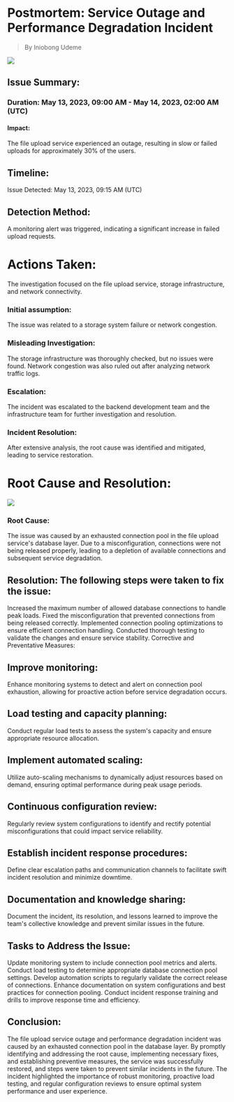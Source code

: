 # Postmortem: Service Outage and Performance Degradation Incident
> By Iniobong Udeme

![](https://t3.ftcdn.net/jpg/04/92/09/72/240_F_492097246_yagE8x9Uk8M9IekPy7GBuE0x1Uoa7esD.jpg)

## Issue Summary:

### Duration: May 13, 2023, 09:00 AM - May 14, 2023, 02:00 AM (UTC)

#### Impact: 
The file upload service experienced an outage, resulting in slow or failed uploads for approximately 30% of the users.

## Timeline:
Issue Detected: May 13, 2023, 09:15 AM (UTC)

## Detection Method: 
A monitoring alert was triggered, indicating a significant increase in failed upload requests.

# Actions Taken: 
The investigation focused on the file upload service, storage infrastructure, and network connectivity. 

### Initial assumption: 
The issue was related to a storage system failure or network congestion.

### Misleading Investigation: 
The storage infrastructure was thoroughly checked, but no issues were found. Network congestion was also ruled out after analyzing network traffic logs.

### Escalation: 
The incident was escalated to the backend development team and the infrastructure team for further investigation and resolution.

### Incident Resolution: 
After extensive analysis, the root cause was identified and mitigated, leading to service restoration.

# Root Cause and Resolution:
![](https://blog.systemsengineering.com/hs-fs/hubfs/blog-files/Root%20Cause.jpg?width=600&name=Root%20Cause.jpg)
### Root Cause: 
The issue was caused by an exhausted connection pool in the file upload service's database layer. Due to a misconfiguration, connections were not being released properly, leading to a depletion of available connections and subsequent service degradation.

## Resolution: The following steps were taken to fix the issue:
Increased the maximum number of allowed database connections to handle peak loads.
Fixed the misconfiguration that prevented connections from being released correctly.
Implemented connection pooling optimizations to ensure efficient connection handling.
Conducted thorough testing to validate the changes and ensure service stability.
Corrective and Preventative Measures:

## Improve monitoring: 
Enhance monitoring systems to detect and alert on connection pool exhaustion, allowing for proactive action before service degradation occurs.

## Load testing and capacity planning: 
Conduct regular load tests to assess the system's capacity and ensure appropriate resource allocation.

## Implement automated scaling: 
Utilize auto-scaling mechanisms to dynamically adjust resources based on demand, ensuring optimal performance during peak usage periods.

## Continuous configuration review: 
Regularly review system configurations to identify and rectify potential misconfigurations that could impact service reliability.

## Establish incident response procedures: 
Define clear escalation paths and communication channels to facilitate swift incident resolution and minimize downtime.

## Documentation and knowledge sharing: 
Document the incident, its resolution, and lessons learned to improve the team's collective knowledge and prevent similar issues in the future.

## Tasks to Address the Issue:
Update monitoring system to include connection pool metrics and alerts.
Conduct load testing to determine appropriate database connection pool settings.
Develop automation scripts to regularly validate the correct release of connections.
Enhance documentation on system configurations and best practices for connection pooling.
Conduct incident response training and drills to improve response time and efficiency.

## Conclusion:
The file upload service outage and performance degradation incident was caused by an exhausted connection pool in the database layer. By promptly identifying and addressing the root cause, implementing necessary fixes, and establishing preventive measures, the service was successfully restored, and steps were taken to prevent similar incidents in the future. The incident highlighted the importance of robust monitoring, proactive load testing, and regular configuration reviews to ensure optimal system performance and user experience.
